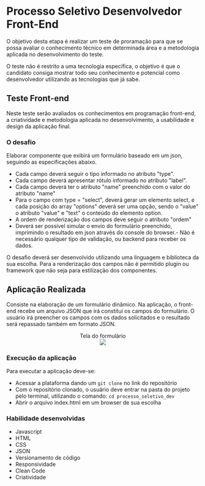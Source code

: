 # Processo Seletivo Desenvolvedor Front-End

O objetivo desta etapa é realizar um teste de proramação para que se possa avaliar o conhecimento técnico em determinada área e a metodologia aplicada no desenvolvimento do teste.

O teste não é restrito a uma tecnologia específica, o objetivo é que o candidato consiga mostrar todo seu conhecimento e potencial como desenvolvedor utilizando as tecnologias que já sabe.

## Teste Front-end

Neste teste serão avaliados os conhecimentos em programação front-end, a criatividade e metodologia aplicada no desenvolvimento, a usabilidade e design da aplicação final.

### O desafio

Elaborar componente que exibirá um formulário baseado em um json, seguindo as especificações abaixo.

- Cada campo deverá seguir o tipo informado no atributo "type".
- Cada campo deverá apresentar rótulo informado no atributo "label".
- Cada campo deverá ter o atributo "name" preenchido com o valor do atributo "name"
- Para o campo com type =  "select", deverá gerar um elemento select, e cada posição do array "options" deverá ser uma opção, sendo o "value" o atributo "value" e "text" o conteúdo do elemento option.
- A ordem de renderização dos campos deve seguir o atributo "ordem"
- Deverá ser possível simular o envio do formulário preenchido, imprimindo o resultado em json através do console do browser.- Não é necessário qualquer tipo de validação, ou backend para receber os dados.

O desafio deverá ser desenvolvido utilizando uma linguagem e biblioteca da sua escolha. Para a renderização dos campos não é permitido plugin ou framework que não seja para estilização dos componentes. 

## Aplicação Realizada

Consiste na elaboração de um formulário dinâmico. Na aplicação, o front-end recebe um arquivo JSON que irá constitui os campos do formulário. O usuário irá preencher os campos com os dados solicitados e o resultado será repassado também em formato JSON.

<center>
	<figcaption> Tela do formulário </figcaption>
	<img class="center" src="https://user-images.githubusercontent.com/53023400/158162509-ed99eef5-9332-4dee-928c-57b7195b0614.png">
</center>

### Execução da aplicação

Para executar a aplicação deve-se:

- Acessar a plataforma dando um `git clone` no link do repositório
- Com o repositório clonado, o usuário deve entrar na pasta do projeto pelo terminal, utilizando o comando: `cd processo_seletivo_dev`
- Abrir o arquivo index.html em um browser de sua escolha

### Habilidade desenvolvidas

- Javascript
- HTML
- CSS
- JSON
- Versionamento de código
- Responsividade
- Clean Code
- Criatividade
